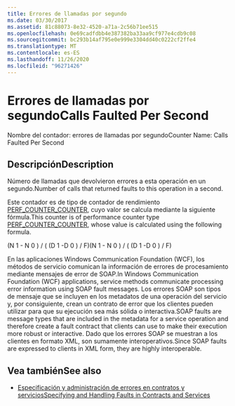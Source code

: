 ```yaml
---
title: Errores de llamadas por segundo
ms.date: 03/30/2017
ms.assetid: 81c88073-8e32-4520-a71a-2c56b71ee515
ms.openlocfilehash: 0e69cadfdbb4e387382ba33aa9cf977e4cdb9c08
ms.sourcegitcommit: bc293b14af795e0e999e3304dd40c0222cf2ffe4
ms.translationtype: MT
ms.contentlocale: es-ES
ms.lasthandoff: 11/26/2020
ms.locfileid: "96271426"
---
```

# <a name="calls-faulted-per-second"></a><span data-ttu-id="0dae4-102">Errores de llamadas por segundo</span><span class="sxs-lookup"><span data-stu-id="0dae4-102">Calls Faulted Per Second</span></span>

<span data-ttu-id="0dae4-103">Nombre del contador: errores de llamadas por segundo</span><span class="sxs-lookup"><span data-stu-id="0dae4-103">Counter Name: Calls Faulted Per Second</span></span>  
  
## <a name="description"></a><span data-ttu-id="0dae4-104">Descripción</span><span class="sxs-lookup"><span data-stu-id="0dae4-104">Description</span></span>  

 <span data-ttu-id="0dae4-105">Número de llamadas que devolvieron errores a esta operación en un segundo.</span><span class="sxs-lookup"><span data-stu-id="0dae4-105">Number of calls that returned faults to this operation in a second.</span></span>  
  
 <span data-ttu-id="0dae4-106">Este contador es de tipo de contador de rendimiento [PERF_COUNTER_COUNTER](/previous-versions/windows/it-pro/windows-server-2003/cc740048(v=ws.10)), cuyo valor se calcula mediante la siguiente fórmula.</span><span class="sxs-lookup"><span data-stu-id="0dae4-106">This counter is of performance counter type [PERF_COUNTER_COUNTER](/previous-versions/windows/it-pro/windows-server-2003/cc740048(v=ws.10)), whose value is calculated using the following formula.</span></span>  
  
 <span data-ttu-id="0dae4-107">(N 1 - N 0 ) / ( (D 1 -D 0 ) / F)</span><span class="sxs-lookup"><span data-stu-id="0dae4-107">(N 1 - N 0 ) / ( (D 1 -D 0 ) / F)</span></span>  
  
 <span data-ttu-id="0dae4-108">En las aplicaciones Windows Communication Foundation (WCF), los métodos de servicio comunican la información de errores de procesamiento mediante mensajes de error de SOAP.</span><span class="sxs-lookup"><span data-stu-id="0dae4-108">In Windows Communication Foundation (WCF) applications, service methods communicate processing error information using SOAP fault messages.</span></span> <span data-ttu-id="0dae4-109">Los errores SOAP son tipos de mensaje que se incluyen en los metadatos de una operación del servicio y, por consiguiente, crean un contrato de error que los clientes pueden utilizar para que su ejecución sea más sólida o interactiva.</span><span class="sxs-lookup"><span data-stu-id="0dae4-109">SOAP faults are message types that are included in the metadata for a service operation and therefore create a fault contract that clients can use to make their execution more robust or interactive.</span></span> <span data-ttu-id="0dae4-110">Dado que los errores SOAP se muestran a los clientes en formato XML, son sumamente interoperativos.</span><span class="sxs-lookup"><span data-stu-id="0dae4-110">Since SOAP faults are expressed to clients in XML form, they are highly interoperable.</span></span>  
  
## <a name="see-also"></a><span data-ttu-id="0dae4-111">Vea también</span><span class="sxs-lookup"><span data-stu-id="0dae4-111">See also</span></span>

- [<span data-ttu-id="0dae4-112">Especificación y administración de errores en contratos y servicios</span><span class="sxs-lookup"><span data-stu-id="0dae4-112">Specifying and Handling Faults in Contracts and Services</span></span>](../../specifying-and-handling-faults-in-contracts-and-services.md)
